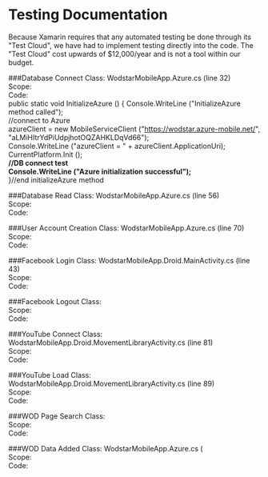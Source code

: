 # Testing Documentation
Because Xamarin requires that any automated testing be done through its "Test Cloud", we have had to implement testing directly into the code. The "Test Cloud" cost upwards of $12,000/year and is not a tool within our budget. 

###Database Connect
Class: WodstarMobileApp.Azure.cs (line 32)<br/>
Scope: <br/>
Code: <br/>
public static void InitializeAzure ()
		{
			Console.WriteLine ("InitializeAzure method called"); <br/>
			//connect to Azure <br/>
			azureClient = new MobileServiceClient ("https://wodstar.azure-mobile.net/", "aLMiHItrYdPiUdpjhotOQZAHKLDqVd66"); <br/>
			Console.WriteLine ("azureClient = " + azureClient.ApplicationUri);<br/>
			CurrentPlatform.Init ();<br/>
			<b>//DB connect test<br/>
			Console.WriteLine ("Azure initialization successful");</b><br/>
		}//end initializeAzure method<br/>

###Database Read
Class: WodstarMobileApp.Azure.cs (line 56) <br/>
Scope: <br/>
Code:

###User Account Creation 
Class: WodstarMobileApp.Azure.cs (line 70) <br/>
Scope: <br/>
Code:

###Facebook Login
Class: WodstarMobileApp.Droid.MainActivity.cs (line 43) <br/>
Scope: <br/>
Code:

###Facebook Logout
Class: <br/>
Scope: <br/>
Code:

###YouTube Connect
Class: WodstarMobileApp.Droid.MovementLibraryActivity.cs (line 81)<br/>
Scope: <br/>
Code: 

###YouTube Load
Class: WodstarMobileApp.Droid.MovementLibraryActivity.cs (line 89) <br/>
Scope: <br/>
Code:

###WOD Page Search
Class: <br/>
Scope: <br/>
Code:

###WOD Data Added
Class: WodstarMobileApp.Azure.cs (<br/>
Scope: <br/>
Code:





